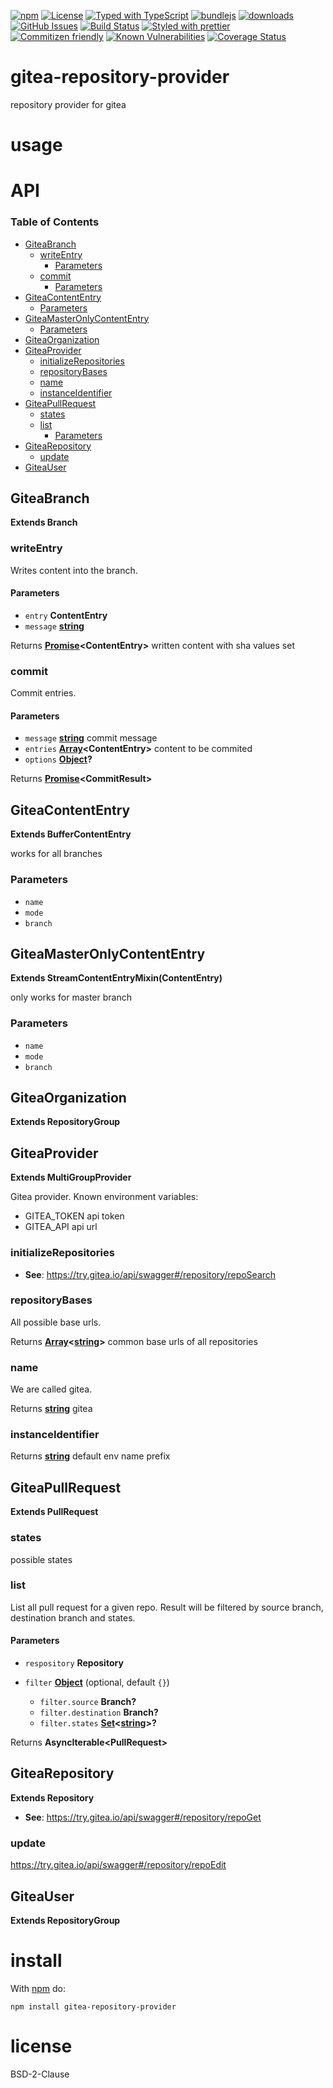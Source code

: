 [![npm](https://img.shields.io/npm/v/gitea-repository-provider.svg)](https://www.npmjs.com/package/gitea-repository-provider)
[![License](https://img.shields.io/badge/License-0BSD-blue.svg)](https://spdx.org/licenses/0BSD.html)
[![Typed with TypeScript](https://flat.badgen.net/badge/icon/Typed?icon=typescript\&label\&labelColor=blue\&color=555555)](https://typescriptlang.org)
[![bundlejs](https://deno.bundlejs.com/?q=gitea-repository-provider\&badge=detailed)](https://bundlejs.com/?q=gitea-repository-provider)
[![downloads](http://img.shields.io/npm/dm/gitea-repository-provider.svg?style=flat-square)](https://npmjs.org/package/gitea-repository-provider)
[![GitHub Issues](https://img.shields.io/github/issues/arlac77/gitea-repository-provider.svg?style=flat-square)](https://github.com/arlac77/gitea-repository-provider/issues)
[![Build Status](https://img.shields.io/endpoint.svg?url=https%3A%2F%2Factions-badge.atrox.dev%2Farlac77%2Fgitea-repository-provider%2Fbadge\&style=flat)](https://actions-badge.atrox.dev/arlac77/gitea-repository-provider/goto)
[![Styled with prettier](https://img.shields.io/badge/styled_with-prettier-ff69b4.svg)](https://github.com/prettier/prettier)
[![Commitizen friendly](https://img.shields.io/badge/commitizen-friendly-brightgreen.svg)](http://commitizen.github.io/cz-cli/)
[![Known Vulnerabilities](https://snyk.io/test/github/arlac77/gitea-repository-provider/badge.svg)](https://snyk.io/test/github/arlac77/gitea-repository-provider)
[![Coverage Status](https://coveralls.io/repos/arlac77/gitea-repository-provider/badge.svg)](https://coveralls.io/github/arlac77/gitea-repository-provider)

# gitea-repository-provider

repository provider for gitea

# usage

# API

<!-- Generated by documentation.js. Update this documentation by updating the source code. -->

### Table of Contents

*   [GiteaBranch](#giteabranch)
    *   [writeEntry](#writeentry)
        *   [Parameters](#parameters)
    *   [commit](#commit)
        *   [Parameters](#parameters-1)
*   [GiteaContentEntry](#giteacontententry)
    *   [Parameters](#parameters-2)
*   [GiteaMasterOnlyContentEntry](#giteamasteronlycontententry)
    *   [Parameters](#parameters-3)
*   [GiteaOrganization](#giteaorganization)
*   [GiteaProvider](#giteaprovider)
    *   [initializeRepositories](#initializerepositories)
    *   [repositoryBases](#repositorybases)
    *   [name](#name)
    *   [instanceIdentifier](#instanceidentifier)
*   [GiteaPullRequest](#giteapullrequest)
    *   [states](#states)
    *   [list](#list)
        *   [Parameters](#parameters-4)
*   [GiteaRepository](#gitearepository)
    *   [update](#update)
*   [GiteaUser](#giteauser)

## GiteaBranch

**Extends Branch**

### writeEntry

Writes content into the branch.

#### Parameters

*   `entry` **ContentEntry**&#x20;
*   `message` **[string](https://developer.mozilla.org/docs/Web/JavaScript/Reference/Global_Objects/String)**&#x20;

Returns **[Promise](https://developer.mozilla.org/docs/Web/JavaScript/Reference/Global_Objects/Promise)\<ContentEntry>** written content with sha values set

### commit

Commit entries.

#### Parameters

*   `message` **[string](https://developer.mozilla.org/docs/Web/JavaScript/Reference/Global_Objects/String)** commit message
*   `entries` **[Array](https://developer.mozilla.org/docs/Web/JavaScript/Reference/Global_Objects/Array)\<ContentEntry>** content to be commited
*   `options` **[Object](https://developer.mozilla.org/docs/Web/JavaScript/Reference/Global_Objects/Object)?**&#x20;

Returns **[Promise](https://developer.mozilla.org/docs/Web/JavaScript/Reference/Global_Objects/Promise)\<CommitResult>**&#x20;

## GiteaContentEntry

**Extends BufferContentEntry**

works for all branches

### Parameters

*   `name` &#x20;
*   `mode` &#x20;
*   `branch` &#x20;

## GiteaMasterOnlyContentEntry

**Extends StreamContentEntryMixin(ContentEntry)**

only works for master branch

### Parameters

*   `name` &#x20;
*   `mode` &#x20;
*   `branch` &#x20;

## GiteaOrganization

**Extends RepositoryGroup**

## GiteaProvider

**Extends MultiGroupProvider**

Gitea provider.
Known environment variables:

*   GITEA\_TOKEN api token
*   GITEA\_API api url

### initializeRepositories

*   **See**: <https://try.gitea.io/api/swagger#/repository/repoSearch>

### repositoryBases

All possible base urls.

Returns **[Array](https://developer.mozilla.org/docs/Web/JavaScript/Reference/Global_Objects/Array)<[string](https://developer.mozilla.org/docs/Web/JavaScript/Reference/Global_Objects/String)>** common base urls of all repositories

### name

We are called gitea.

Returns **[string](https://developer.mozilla.org/docs/Web/JavaScript/Reference/Global_Objects/String)** gitea

### instanceIdentifier

Returns **[string](https://developer.mozilla.org/docs/Web/JavaScript/Reference/Global_Objects/String)** default env name prefix

## GiteaPullRequest

**Extends PullRequest**

### states

possible states

### list

List all pull request for a given repo.
Result will be filtered by source branch, destination branch and states.

#### Parameters

*   `respository` **Repository**&#x20;
*   `filter` **[Object](https://developer.mozilla.org/docs/Web/JavaScript/Reference/Global_Objects/Object)**  (optional, default `{}`)

    *   `filter.source` **Branch?**&#x20;
    *   `filter.destination` **Branch?**&#x20;
    *   `filter.states` **[Set](https://developer.mozilla.org/docs/Web/JavaScript/Reference/Global_Objects/Set)<[string](https://developer.mozilla.org/docs/Web/JavaScript/Reference/Global_Objects/String)>?**&#x20;

Returns **AsyncIterable\<PullRequest>**&#x20;

## GiteaRepository

**Extends Repository**

*   **See**: <https://try.gitea.io/api/swagger#/repository/repoGet>

### update

<https://try.gitea.io/api/swagger#/repository/repoEdit>

## GiteaUser

**Extends RepositoryGroup**

# install

With [npm](http://npmjs.org) do:

```shell
npm install gitea-repository-provider
```

# license

BSD-2-Clause
